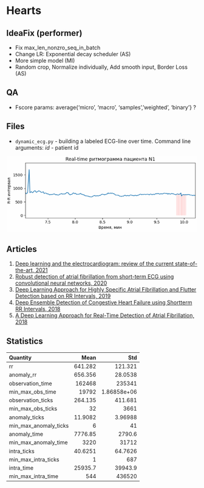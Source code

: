 # Hearts

## IdeaFix (performer)
* Fix max_len_nonzro_seq_in_batch
* Change LR: Exponential decay scheduler (AS)
* More simple model (MI)
* Random crop, Normalize individually, Add smooth input, Border Loss (AS)

## QA
* Fscore params: average{‘micro’, ‘macro’, ‘samples’,’weighted’, ‘binary’} ? 

## Files
* `dynamic_ecg.py` - building a labeled ECG-line over time. Command line arguments: *id* - patient id

<p align="center">
<img src="materials/img/dynamic_ecg.gif" alt="Круговая диаграмма распределения изображений по группам" width="500" height="200"/>
</p>

[comment]: <> (![Alt Text]&#40;materials/img/dynamic_ecg.gif?center&#41;)

## Articles 
1. [Deep learning and the electrocardiogram: review of the current state-of-the-art, 2021]
2. [Robust detection of atrial fibrillation from short-term ECG using convolutional neural networks, 2020]
3. [Deep Learning Approach for Highly Specific Atrial Fibrillation and Flutter Detection based on RR Intervals, 2019]
4. [Deep Ensemble Detection of Congestive Heart Failure using Shortterm RR Intervals, 2018]
5. [A Deep Learning Approach for Real-Time Detection of Atrial Fibrillation, 2018]

[Deep learning and the electrocardiogram: review of the current state-of-the-art, 2021]: https://academic.oup.com/europace/advance-article/doi/10.1093/europace/euaa377/6132071
[Robust detection of atrial fibrillation from short-term ECG using convolutional neural networks, 2020]: https://sci-hub.do/10.1016/j.future.2020.07.021
[Deep Learning Approach for Highly Specific Atrial Fibrillation and Flutter Detection based on RR Intervals, 2019]:
https://sci-hub.do/https://ieeexplore.ieee.org/abstract/document/8856806/#
[Deep Ensemble Detection of Congestive Heart Failure using Shortterm RR Intervals, 2018]: https://sci-hub.do/https://ieeexplore.ieee.org/abstract/document/8694834/
[A Deep Learning Approach for Real-Time Detection of Atrial Fibrillation, 2018]: https://sci-hub.do/10.1016/j.eswa.2018.08.011

## Statistics
| Quantity              |        Mean |              Std |
|:----------------------|------------:|-----------------:|
| rr                    |    641.282  |    121.321       |
| anomaly_rr            |    656.356  |     28.0538      |
| observation_time      | 162468      | 235341           |
| min_max_obs_time      |  19792      |      1.86858e+06 |
| observation_ticks     |    264.135  |    411.681       |
| min_max_obs_ticks     |     32      |   3661           |
| anomaly_ticks         |     11.9082 |      3.96988     |
| min_max_anomaly_ticks |      6      |     41           |
| anomaly_time          |   7776.85   |   2790.6         |
| min_max_anomaly_time  |   3220      |  31712           |
| intra_ticks           |     40.6251 |     64.7626      |
| min_max_intra_ticks   |      1      |    687           |
| intra_time            |  25935.7    |  39943.9         |
| min_max_intra_time    |    544      | 436520           |
